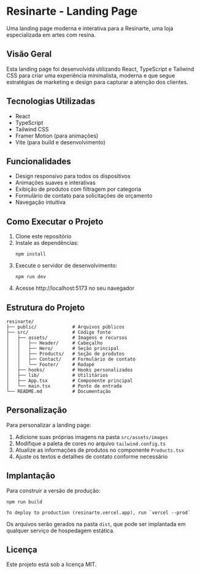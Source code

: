 # Resinarte - Landing Page

Uma landing page moderna e interativa para a Resinarte, uma loja especializada em artes com resina.

## Visão Geral

Esta landing page foi desenvolvida utilizando React, TypeScript e Tailwind CSS para criar uma experiência minimalista, moderna e que segue estratégias de marketing e design para capturar a atenção dos clientes.

## Tecnologias Utilizadas

- React
- TypeScript
- Tailwind CSS
- Framer Motion (para animações)
- Vite (para build e desenvolvimento)

## Funcionalidades

- Design responsivo para todos os dispositivos
- Animações suaves e interativas
- Exibição de produtos com filtragem por categoria
- Formulário de contato para solicitações de orçamento
- Navegação intuitiva

## Como Executar o Projeto

1. Clone este repositório
2. Instale as dependências:
   ```
   npm install
   ```
3. Execute o servidor de desenvolvimento:
   ```
   npm run dev
   ```
4. Acesse http://localhost:5173 no seu navegador

## Estrutura do Projeto

```
resinarte/
├── public/             # Arquivos públicos
├── src/                # Código fonte
│   ├── assets/         # Imagens e recursos
│   │   ├── Header/     # Cabeçalho
│   │   ├── Hero/       # Seção principal
│   │   ├── Products/   # Seção de produtos
│   │   ├── Contact/    # Formulário de contato
│   │   └── Footer/     # Rodapé
│   ├── hooks/          # Hooks personalizados
│   ├── lib/            # Utilitários
│   ├── App.tsx         # Componente principal
│   └── main.tsx        # Ponto de entrada
└── README.md           # Documentação
```

## Personalização

Para personalizar a landing page:

1. Adicione suas próprias imagens na pasta `src/assets/images`
2. Modifique a paleta de cores no arquivo `tailwind.config.ts`
3. Atualize as informações de produtos no componente `Products.tsx`
4. Ajuste os textos e detalhes de contato conforme necessário

## Implantação

Para construir a versão de produção:

```
npm run build
```
```
To deploy to production (resinarte.vercel.app), run `vercel --prod`
```

Os arquivos serão gerados na pasta `dist`, que pode ser implantada em qualquer serviço de hospedagem estática.

## Licença

Este projeto está sob a licença MIT.
